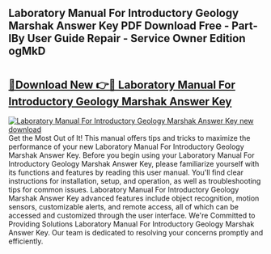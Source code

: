 ## Laboratory Manual For Introductory Geology Marshak Answer Key PDF Download Free - Part-lBy User Guide Repair - Service Owner Edition ogMkD

# <h2><a href="http://bc52556.oget.top/?id=Laboratory+Manual+For+Introductory+Geology+Marshak+Answer+Key">🔗Download New 👉🔴 Laboratory Manual For Introductory Geology Marshak Answer Key</a></h2>

[![Laboratory Manual For Introductory Geology Marshak Answer Key new download](https://i.imgur.com/5g1atiW.png)](http://bc52556.oget.top/?id=Laboratory+Manual+For+Introductory+Geology+Marshak+Answer+Key)
Get the Most Out of It! This manual offers tips and tricks to maximize the performance of your new Laboratory Manual For Introductory Geology Marshak Answer Key. Before you begin using your Laboratory Manual For Introductory Geology Marshak Answer Key, please familiarize yourself with its functions and features by reading this user manual. You'll find clear instructions for installation, setup, and operation, as well as troubleshooting tips for common issues. Laboratory Manual For Introductory Geology Marshak Answer Key advanced features include object recognition, motion sensors, customizable alerts, and remote access, all of which can be accessed and customized through the user interface. We're Committed to Providing Solutions Laboratory Manual For Introductory Geology Marshak Answer Key. Our team is dedicated to resolving your concerns promptly and efficiently.
